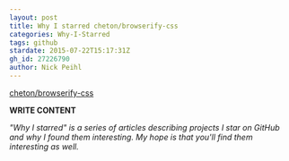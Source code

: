 ```yaml
---
layout: post
title: Why I starred cheton/browserify-css
categories: Why-I-Starred
tags: github
stardate: 2015-07-22T15:17:31Z
gh_id: 27226790
author: Nick Peihl
---
```


[cheton/browserify-css](star.repo.html_url)

**WRITE CONTENT**

*"Why I starred" is a series of articles describing projects I star on GitHub and why I found them interesting. My hope is that you'll find them interesting as well.*

